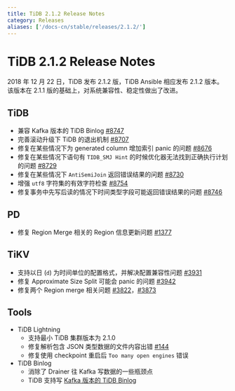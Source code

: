 ```yaml
---
title: TiDB 2.1.2 Release Notes
category: Releases
aliases: ['/docs-cn/stable/releases/2.1.2/']
---
```


# TiDB 2.1.2 Release Notes

2018 年 12 月 22 日，TiDB 发布 2.1.2 版，TiDB Ansible 相应发布 2.1.2 版本。该版本在 2.1.1 版的基础上，对系统兼容性、稳定性做出了改进。

## TiDB

- 兼容 Kafka 版本的 TiDB Binlog [#8747](https://github.com/pingcap/tidb/pull/8747)
- 完善滚动升级下 TiDB 的退出机制 [#8707](https://github.com/pingcap/tidb/pull/8707)
- 修复在某些情况下为 generated column 增加索引 panic 的问题 [#8676](https://github.com/pingcap/tidb/pull/8676)
- 修复在某些情况下语句有 `TIDB_SMJ Hint` 的时候优化器无法找到正确执行计划的问题 [#8729](https://github.com/pingcap/tidb/pull/8729)
- 修复在某些情况下 `AntiSemiJoin` 返回错误结果的问题 [#8730](https://github.com/pingcap/tidb/pull/8730)
- 增强 `utf8` 字符集的有效字符检查 [#8754](https://github.com/pingcap/tidb/pull/8754)
- 修复事务中先写后读的情况下时间类型字段可能返回错误结果的问题 [#8746](https://github.com/pingcap/tidb/pull/8746)

## PD

- 修复 Region Merge 相关的 Region 信息更新问题 [#1377](https://github.com/pingcap/pd/pull/1377)

## TiKV

- 支持以日 (`d`) 为时间单位的配置格式，并解决配置兼容性问题 [#3931](https://github.com/tikv/tikv/pull/3931)
- 修复 Approximate Size Split 可能会 panic 的问题 [#3942](https://github.com/tikv/tikv/pull/3942)
- 修复两个 Region merge 相关问题 [#3822](https://github.com/tikv/tikv/pull/3822)，[#3873](https://github.com/tikv/tikv/pull/3873)

## Tools

+ TiDB Lightning
    - 支持最小 TiDB 集群版本为 2.1.0
    - 修复解析包含 JSON 类型数据的文件内容出错 [#144](https://github.com/pingcap/tidb-tools/issues/144)
    - 修复使用 checkpoint 重启后 `Too many open engines` 错误
+ TiDB Binlog
    - 消除了 Drainer 往 Kafka 写数据的一些瓶颈点
    - TiDB 支持写 [Kafka 版本的 TiDB Binlog](https://pingcap.com/docs-cn/v2.1/reference/tidb-binlog/tidb-binlog-kafka/)
